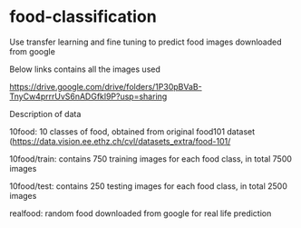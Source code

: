 # food-classification
Use transfer learning and fine tuning to predict food images downloaded from google

Below links contains all the images used

https://drive.google.com/drive/folders/1P30pBVaB-TnyCw4prrrUvS6nADGfkl9P?usp=sharing


Description of data

10food: 10 classes of food, obtained from original food101 dataset (https://data.vision.ee.ethz.ch/cvl/datasets_extra/food-101/

10food/train: contains 750 training images for each food class, in total 7500 images 

10food/test: contains 250 testing images for each food class, in total 2500 images 

realfood: random food downloaded from google for real life prediction
